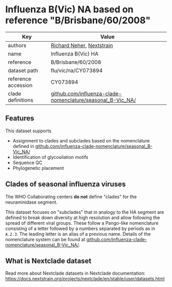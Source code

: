 # Influenza B(Vic) NA based on reference "B/Brisbane/60/2008"

| Key                  | Value                |
| -------------------- | -------------------- |
| authors                | [Richard Neher](https://neherlab.org), [Nextstrain](https://nextstrain.org)                         |
| name                 | Influenza B(Vic) HA                      |
| reference            | B/Brisbane/60/2008                      |
| dataset path         | flu/vic/na/CY073894                     |
| reference accession  | CY073894   |
| clade definitions  |  [github.com/influenza-clade-nomenclature/seasonal_B-Vic_NA/](https://github.com/influenza-clade-nomenclature/seasonal_B-Vic_NA/)  |

## Features
This dataset supports

 * Assignment to clades and subclades based on the nomenclature defined in [github.com/influenza-clade-nomenclature/seasonal_B-Vic_NA/](https://github.com/influenza-clade-nomenclature/seasonal_B-Vic_NA/)
 * Identification of glycosilation motifs
 * Sequence QC
 * Phylogenetic placement

## Clades of seasonal influenza viruses

The WHO Collaborating centers **do not** define "clades" for the neuraminidase segment.

This dataset focuses on "subclades" that in analogy to the HA segment are defined to break down diversity at high resolution and allow following the spread of different viral groups.
These follow a Pango-like nomenclature consisting of a letter followed by a numbers separated by periods as in `A.2.3`.
The leading letter is an alias of a previous name.
Details of the nomenclature system can be found at [github.com/influenza-clade-nomenclature/seasonal_B-Vic_NA/](https://github.com/influenza-clade-nomenclature/seasonal_B-Vic_NA/).


## What is Nextclade dataset

Read more about Nextclade datasets in Nextclade documentation: https://docs.nextstrain.org/projects/nextclade/en/stable/user/datasets.html
